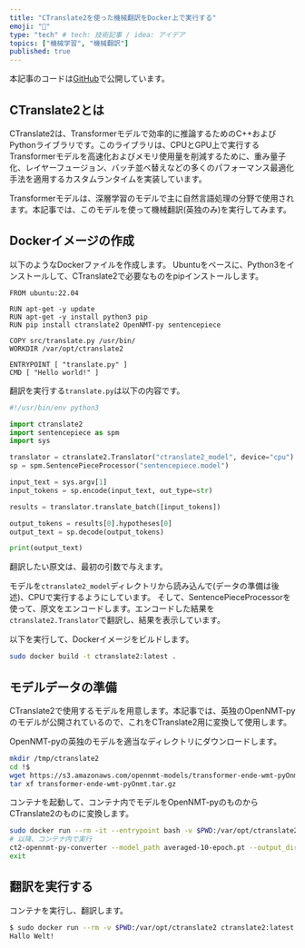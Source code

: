 ```yaml
---
title: "CTranslate2を使った機械翻訳をDocker上で実行する"
emoji: "👏"
type: "tech" # tech: 技術記事 / idea: アイデア
topics: ["機械学習", "機械翻訳"]
published: true
---
```


本記事のコードは[GitHub](https://github.com/horie-t/experiment/tree/master/ctranslate2_docker)で公開しています。

## CTranslate2とは

CTranslate2は、Transformerモデルで効率的に推論するためのC++およびPythonライブラリです。このライブラリは、CPUとGPU上で実行するTransformerモデルを高速化およびメモリ使用量を削減するために、重み量子化、レイヤーフュージョン、バッチ並べ替えなどの多くのパフォーマンス最適化手法を適用するカスタムランタイムを実装しています。

Transformerモデルは、深層学習のモデルで主に自然言語処理の分野で使用されます。本記事では、このモデルを使って機械翻訳(英独のみ)を実行してみます。

## Dockerイメージの作成

以下のようなDockerファイルを作成します。
Ubuntuをベースに、Python3をインストールして、CTranslate2で必要なものをpipインストールします。

```docker
FROM ubuntu:22.04

RUN apt-get -y update
RUN apt-get -y install python3 pip
RUN pip install ctranslate2 OpenNMT-py sentencepiece

COPY src/translate.py /usr/bin/
WORKDIR /var/opt/ctranslate2

ENTRYPOINT [ "translate.py" ]
CMD [ "Hello world!" ]
```

翻訳を実行する`translate.py`は以下の内容です。

```python:src/translate.py
#!/usr/bin/env python3

import ctranslate2
import sentencepiece as spm
import sys

translator = ctranslate2.Translator("ctranslate2_model", device="cpu")
sp = spm.SentencePieceProcessor("sentencepiece.model")

input_text = sys.argv[1]
input_tokens = sp.encode(input_text, out_type=str)

results = translator.translate_batch([input_tokens])

output_tokens = results[0].hypotheses[0]
output_text = sp.decode(output_tokens)

print(output_text)
```

翻訳したい原文は、最初の引数で与えます。

モデルを`ctranslate2_model`ディレクトリから読み込んで(データの準備は後述)、CPUで実行するようにしています。
そして、SentencePieceProcessorを使って、原文をエンコードします。エンコードした結果を`ctranslate2.Translator`で翻訳し、結果を表示しています。

以下を実行して、Dockerイメージをビルドします。

```bash
sudo docker build -t ctranslate2:latest .
```

## モデルデータの準備

CTranslate2で使用するモデルを用意します。本記事では、英独のOpenNMT-pyのモデルが公開されているので、これをCTranslate2用に変換して使用します。

OpenNMT-pyの英独のモデルを適当なディレクトリにダウンロードします。

```bash
mkdir /tmp/ctranslate2
cd !$
wget https://s3.amazonaws.com/opennmt-models/transformer-ende-wmt-pyOnmt.tar.gz
tar xf transformer-ende-wmt-pyOnmt.tar.gz
```

コンテナを起動して、コンテナ内でモデルをOpenNMT-pyのものからCTranslate2のものに変換します。

```bash
sudo docker run --rm -it --entrypoint bash -v $PWD:/var/opt/ctranslate2 ctranslate2:latest
# 以降、コンテナ内で実行
ct2-opennmt-py-converter --model_path averaged-10-epoch.pt --output_dir ctranslate2_model
exit
```

## 翻訳を実行する

コンテナを実行し、翻訳します。

```bash
$ sudo docker run --rm -v $PWD:/var/opt/ctranslate2 ctranslate2:latest 'Hello world!'
Hallo Welt!
```
